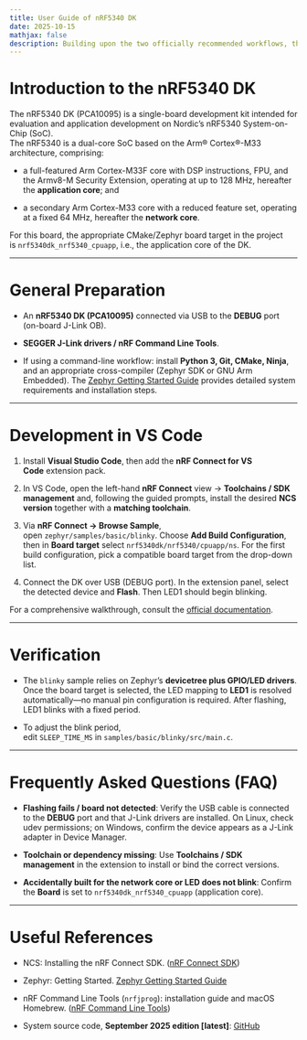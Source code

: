 ```yaml
---
title: User Guide of nRF5340 DK
date: 2025-10-15
mathjax: false
description: Building upon the two officially recommended workflows, this chapter details, from first principles, how to configure and use the nRF5340 DK on a local workstation. The Nordic nRF Connect SDK (NCS), built on Zephyr, is the preferred toolchain; for most projects, the official guidance is to build within the nRF Connect for VS Code extension.
---
```


# Introduction to the nRF5340 DK

The nRF5340 DK (PCA10095) is a single-board development kit intended for evaluation and application development on Nordic’s nRF5340 System-on-Chip (SoC).  
The nRF5340 is a dual-core SoC based on the Arm® Cortex®-M33 architecture, comprising:

- a full-featured Arm Cortex-M33F core with DSP instructions, FPU, and the Armv8-M Security Extension, operating at up to 128 MHz, hereafter the **application core**; and
    
- a secondary Arm Cortex-M33 core with a reduced feature set, operating at a fixed 64 MHz, hereafter the **network core**.

For this board, the appropriate CMake/Zephyr board target in the project is `nrf5340dk_nrf5340_cpuapp`, i.e., the application core of the DK.

---

# General Preparation

- An **nRF5340 DK (PCA10095)** connected via USB to the **DEBUG** port (on-board J-Link OB).
    
- **SEGGER J-Link drivers / nRF Command Line Tools**.

- If using a command-line workflow: install **Python 3, Git, CMake, Ninja**, and an appropriate cross-compiler (Zephyr SDK or GNU Arm Embedded). The [Zephyr Getting Started Guide](https://docs.zephyrproject.org/latest/develop/getting_started/index.html) provides detailed system requirements and installation steps.

---

# Development in VS Code

1. Install **Visual Studio Code**, then add the **nRF Connect for VS Code** extension pack.
    
2. In VS Code, open the left-hand **nRF Connect** view → **Toolchains / SDK management** and, following the guided prompts, install the desired **NCS version** together with a **matching toolchain**.
    
3. Via **nRF Connect → Browse Sample**, open `zephyr/samples/basic/blinky`. Choose **Add Build Configuration**, then in **Board target** select `nrf5340dk/nrf5340/cpuapp/ns`. For the first build configuration, pick a compatible board target from the drop-down list.
    
4. Connect the DK over USB (DEBUG port). In the extension panel, select the detected device and **Flash**. Then LED1 should begin blinking.

For a comprehensive walkthrough, consult the [official documentation](https://docs.nordicsemi.com/bundle/nrf-connect-vscode/page/index.html).

---

# Verification

- The `blinky` sample relies on Zephyr’s **devicetree plus GPIO/LED drivers**. Once the board target is selected, the LED mapping to **LED1** is resolved automatically—no manual pin configuration is required. After flashing, LED1 blinks with a fixed period.
    
- To adjust the blink period, edit `SLEEP_TIME_MS` in `samples/basic/blinky/src/main.c`.

---

# Frequently Asked Questions (FAQ)

- **Flashing fails / board not detected**: Verify the USB cable is connected to the **DEBUG** port and that J-Link drivers are installed. On Linux, check udev permissions; on Windows, confirm the device appears as a J-Link adapter in Device Manager.
    
- **Toolchain or dependency missing**: Use **Toolchains / SDK management** in the extension to install or bind the correct versions.
    
- **Accidentally built for the network core or LED does not blink**: Confirm the **Board** is set to `nrf5340dk_nrf5340_cpuapp` (application core).

---

# Useful References

- NCS: Installing the nRF Connect SDK. ([nRF Connect SDK](https://docs.nordicsemi.com/bundle/ncs-latest/page/nrf/installation/install_ncs.html?utm_source=chatgpt.com "Installing the nRF Connect SDK - Technical Documentation"))
    
- Zephyr: Getting Started. [Zephyr Getting Started Guide](https://docs.zephyrproject.org/latest/develop/getting_started/index.html)
    
- nRF Command Line Tools (`nrfjprog`): installation guide and macOS Homebrew. ([nRF Command Line Tools](https://docs.nordicsemi.com/bundle/ug_nrf_cltools/page/UG/cltools/nrf_installation.html?utm_source=chatgpt.com "Installing the nRF Command Line Tools"))
    
- System source code, **September 2025 edition [latest]**: [GitHub](https://github.com/Pasdeau/Sys_collect)
